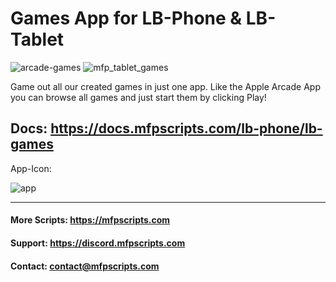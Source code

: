 # Games App for LB-Phone & LB-Tablet

![arcade-games](https://github.com/user-attachments/assets/f7caf664-b983-4190-b3e9-8b03314bc1dd)
![mfp_tablet_games](https://github.com/user-attachments/assets/6fb0a379-6e74-4a6a-b2b7-d3fc8a7e5303)


Game out all our created games in just one app.
Like the Apple Arcade App you can browse all games and just start them by clicking Play!

Docs: https://docs.mfpscripts.com/lb-phone/lb-games
------------------------------------------


App-Icon:

![app](https://github.com/user-attachments/assets/8d42e8df-9029-4d54-a88f-ed1a0f127b62)

------------------------------------------

#### More Scripts: https://mfpscripts.com
#### Support: https://discord.mfpscripts.com
#### Contact: contact@mfpscripts.com
